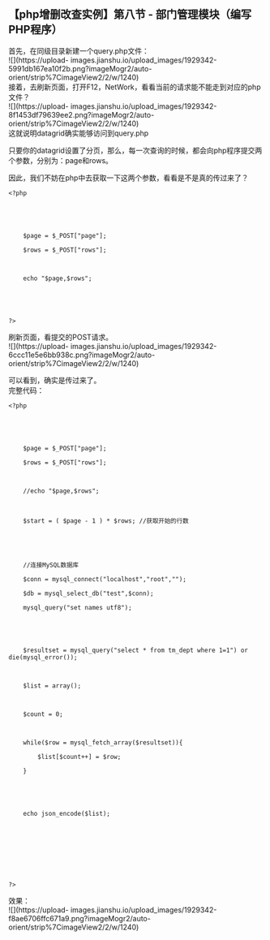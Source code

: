 ##  【php增删改查实例】第八节 - 部门管理模块（编写PHP程序）

首先，在同级目录新建一个query.php文件：  
![](https://upload-
images.jianshu.io/upload_images/1929342-5991db167ea10f2b.png?imageMogr2/auto-
orient/strip%7CimageView2/2/w/1240)  
接着，去刷新页面，打开F12，NetWork，看看当前的请求能不能走到对应的php文件？  
![](https://upload-
images.jianshu.io/upload_images/1929342-8f1453df79639ee2.png?imageMogr2/auto-
orient/strip%7CimageView2/2/w/1240)  
这就说明datagrid确实能够访问到query.php

只要你的datagrid设置了分页，那么，每一次查询的时候，都会向php程序提交两个参数，分别为：page和rows。

因此，我们不妨在php中去获取一下这两个参数，看看是不是真的传过来了？

    
    
    <?php
        
    
        $page = $_POST["page"];
        $rows = $_POST["rows"];
    
        echo "$page,$rows";
    
    
    ?>

刷新页面，看提交的POST请求。  
![](https://upload-
images.jianshu.io/upload_images/1929342-6ccc11e5e6bb938c.png?imageMogr2/auto-
orient/strip%7CimageView2/2/w/1240)

可以看到，确实是传过来了。  
完整代码：

    
    
    <?php
        
    
        $page = $_POST["page"];
        $rows = $_POST["rows"];
    
        //echo "$page,$rows";
    
        $start = ( $page - 1 ) * $rows; //获取开始的行数
    
    
        //连接MySQL数据库
        $conn = mysql_connect("localhost","root","");
        $db = mysql_select_db("test",$conn);
        mysql_query("set names utf8");
    
    
        $resultset = mysql_query("select * from tm_dept where 1=1") or die(mysql_error());
    
        $list = array();
    
        $count = 0;
    
        while($row = mysql_fetch_array($resultset)){
            $list[$count++] = $row;
        }
    
    
        echo json_encode($list);
    
    
    
    
    ?>

效果：  
![](https://upload-
images.jianshu.io/upload_images/1929342-f8ae6706ffc671a9.png?imageMogr2/auto-
orient/strip%7CimageView2/2/w/1240)

